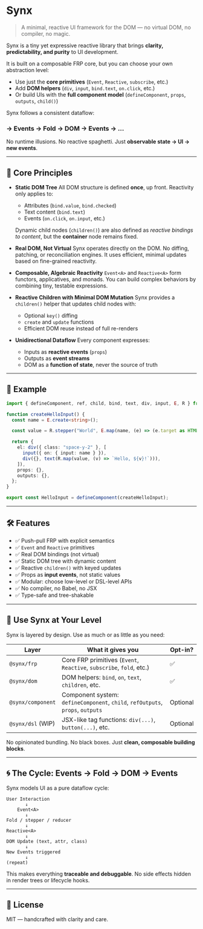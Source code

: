 # Synx

> A minimal, reactive UI framework for the DOM — no virtual DOM, no compiler, no magic.

Synx is a tiny yet expressive reactive library that brings **clarity, predictability, and purity** to UI development.

It is built on a composable FRP core, but you can choose your own abstraction level:
- Use just the **core primitives** (`Event`, `Reactive`, `subscribe`, etc.)
- Add **DOM helpers** (`div`, `input`, `bind.text`, `on.click`, etc.)
- Or build UIs with the **full component model** (`defineComponent`, `props`, `outputs`, `child()`)

Synx follows a consistent dataflow:
### → **Events → Fold → DOM → Events → ...**

No runtime illusions. No reactive spaghetti. Just **observable state -> UI -> new events**.

---

## 🧠 Core Principles

- **Static DOM Tree**
  All DOM structure is defined **once**, up front. Reactivity only applies to:
  - Attributes (`bind.value`, `bind.checked`)
  - Text content (`bind.text`)
  - Events (`on.click`, `on.input`, etc.)

  Dynamic child nodes (`children()`) are also defined as *reactive bindings to content*, but the **container** node remains fixed.

- **Real DOM, Not Virtual**
  Synx operates directly on the DOM. No diffing, patching, or reconciliation engines.
  It uses efficient, minimal updates based on fine-grained reactivity.

- **Composable, Algebraic Reactivity**
  `Event<A>` and `Reactive<A>` form functors, applicatives, and monads.
  You can build complex behaviors by combining tiny, testable expressions.

- **Reactive Children with Minimal DOM Mutation**
  Synx provides a `children()` helper that updates child nodes with:
  - Optional `key()` diffing
  - `create` and `update` functions
  - Efficient DOM reuse instead of full re-renders

- **Unidirectional Dataflow**
  Every component expresses:
  - Inputs as **reactive events** (`props`)
  - Outputs as **event streams**
  - DOM as a **function of state**, never the source of truth

---

## 🚀 Example

```ts
import { defineComponent, ref, child, bind, text, div, input, E, R } from "synx";

function createHelloInput() {
  const name = E.create<string>();

  const value = R.stepper("World", E.map(name, (e) => (e.target as HTMLInputElement).value));

  return {
    el: div({ class: "space-y-2" }, [
      input({ on: { input: name } }),
      div({}, text(R.map(value, (v) => `Hello, ${v}!`))),
    ]),
    props: {},
    outputs: {},
  };
}

export const HelloInput = defineComponent(createHelloInput);
````

---

## 🛠 Features

* ✅ Push-pull FRP with explicit semantics
* ✅ `Event` and `Reactive` primitives
* ✅ Real DOM bindings (not virtual)
* ✅ Static DOM tree with dynamic content
* ✅ Reactive `children()` with keyed updates
* ✅ Props as **input events**, not static values
* ✅ Modular: choose low-level or DSL-level APIs
* ✅ No compiler, no Babel, no JSX
* ✅ Type-safe and tree-shakable

---

## 🔧 Use Synx at Your Level

Synx is layered by design. Use as much or as little as you need:

| Layer             | What it gives you                                                              | Opt-in?  |
| ----------------- | ------------------------------------------------------------------------------ | -------- |
| `@synx/frp`       | Core FRP primitives (`Event`, `Reactive`, `subscribe`, `fold`, etc.)           | ✅        |
| `@synx/dom`       | DOM helpers: `bind`, `on`, `text`, `children`, etc.                            | ✅        |
| `@synx/component` | Component system: `defineComponent`, `child`, `refOutputs`, `props`, `outputs` | Optional |
| `@synx/dsl` (WIP) | JSX-like tag functions: `div(...)`, `button(...)`, etc.                        | Optional |

No opinionated bundling. No black boxes. Just **clean, composable building blocks**.

---

## 🌀 The Cycle: Events → Fold → DOM → Events

Synx models UI as a pure dataflow cycle:

```
User Interaction
       ↓
    Event<A>
       ↓
Fold / stepper / reducer
       ↓
Reactive<A>
       ↓
DOM Update (text, attr, class)
       ↓
New Events triggered
       ↓
(repeat)
```

This makes everything **traceable and debuggable**. No side effects hidden in render trees or lifecycle hooks.

---

## 📜 License

MIT — handcrafted with clarity and care.
